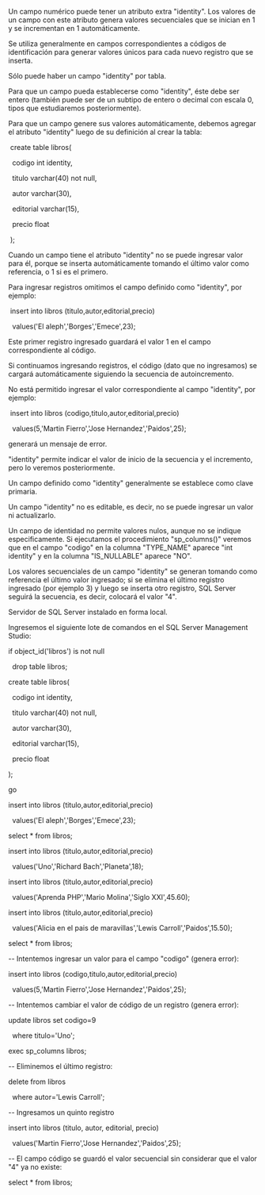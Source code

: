 Un campo numérico puede tener un atributo extra "identity". Los valores de un campo con este atributo genera valores secuenciales que se inician en 1 y se incrementan en 1 automáticamente.



Se utiliza generalmente en campos correspondientes a códigos de identificación para generar valores únicos para cada nuevo registro que se inserta.



Sólo puede haber un campo "identity" por tabla.



Para que un campo pueda establecerse como "identity", éste debe ser entero (también puede ser de un subtipo de entero o decimal con escala 0, tipos que estudiaremos posteriormente).



Para que un campo genere sus valores automáticamente, debemos agregar el atributo "identity" luego de su definición al crear la tabla:



&nbsp;create table libros(

&nbsp; codigo int identity,

&nbsp; titulo varchar(40) not null,

&nbsp; autor varchar(30),

&nbsp; editorial varchar(15),

&nbsp; precio float

&nbsp;);

Cuando un campo tiene el atributo "identity" no se puede ingresar valor para él, porque se inserta automáticamente tomando el último valor como referencia, o 1 si es el primero.



Para ingresar registros omitimos el campo definido como "identity", por ejemplo:



&nbsp;insert into libros (titulo,autor,editorial,precio)

&nbsp; values('El aleph','Borges','Emece',23);

Este primer registro ingresado guardará el valor 1 en el campo correspondiente al código.



Si continuamos ingresando registros, el código (dato que no ingresamos) se cargará automáticamente siguiendo la secuencia de autoincremento.



No está permitido ingresar el valor correspondiente al campo "identity", por ejemplo:



&nbsp;insert into libros (codigo,titulo,autor,editorial,precio)

&nbsp; values(5,'Martin Fierro','Jose Hernandez','Paidos',25);

generará un mensaje de error.



"identity" permite indicar el valor de inicio de la secuencia y el incremento, pero lo veremos posteriormente.



Un campo definido como "identity" generalmente se establece como clave primaria.



Un campo "identity" no es editable, es decir, no se puede ingresar un valor ni actualizarlo.



Un campo de identidad no permite valores nulos, aunque no se indique especificamente. Si ejecutamos el procedimiento "sp\_columns()" veremos que en el campo "codigo" en la columna "TYPE\_NAME" aparece "int identity" y en la columna "IS\_NULLABLE" aparece "NO".



Los valores secuenciales de un campo "identity" se generan tomando como referencia el último valor ingresado; si se elimina el último registro ingresado (por ejemplo 3) y luego se inserta otro registro, SQL Server seguirá la secuencia, es decir, colocará el valor "4".



Servidor de SQL Server instalado en forma local.

Ingresemos el siguiente lote de comandos en el SQL Server Management Studio:



if object\_id('libros') is not null

&nbsp; drop table libros;



create table libros(

&nbsp; codigo int identity,

&nbsp; titulo varchar(40) not null,

&nbsp; autor varchar(30),

&nbsp; editorial varchar(15),

&nbsp; precio float

);



go



insert into libros (titulo,autor,editorial,precio)

&nbsp; values('El aleph','Borges','Emece',23);



select \* from libros;



insert into libros (titulo,autor,editorial,precio)

&nbsp; values('Uno','Richard Bach','Planeta',18);

insert into libros (titulo,autor,editorial,precio)

&nbsp; values('Aprenda PHP','Mario Molina','Siglo XXI',45.60);

insert into libros (titulo,autor,editorial,precio)

&nbsp; values('Alicia en el pais de maravillas','Lewis Carroll','Paidos',15.50);



select \* from libros;



-- Intentemos ingresar un valor para el campo "codigo" (genera error):

insert into libros (codigo,titulo,autor,editorial,precio)

&nbsp; values(5,'Martin Fierro','Jose Hernandez','Paidos',25);



-- Intentemos cambiar el valor de código de un registro (genera error):

update libros set codigo=9

&nbsp; where titulo='Uno';



exec sp\_columns libros;



-- Eliminemos el último registro:

delete from libros

&nbsp; where autor='Lewis Carroll';



-- Ingresamos un quinto registro

insert into libros (titulo, autor, editorial, precio)

&nbsp; values('Martin Fierro','Jose Hernandez','Paidos',25); 



--  El campo código se guardó el valor secuencial sin considerar que el valor "4" ya no existe:

select \* from libros;

